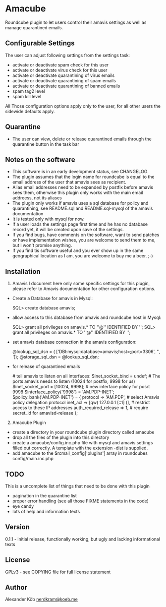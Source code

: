 # Amacube

Roundcube plugin to let users control their amavis settings as well as manage quarantined emails.

## Configurable Settings

The user can adjust following settings from the settings task:
* activate or deactivate spam check for this user
* activate or deactivate virus check for this user
* activate or deactivate quarantining of virus emails
* activate or deactivate quarantining of spam emails
* activate or deactivate quarantining of banned emails
* spam tag2 level
* spam kill level

All Those configuration options apply only to the user, for all other users the sidewide defaults apply.

## Quarantine

* The user can view, delete or release quarantined emails through the quarantine button in the task bar

## Notes on the software

* This software is in an early development status, see CHANGELOG. 
* The plugin assumes that the login name for roundcube is equal to the email address of the user that amavis sees as recipient.
* Alias email addresses need to be expanded by postfix before amavis sees them, otherwise this plugin only works with the main email addreess, not its aliases
* The plugin only works if amavis uses a sql database for policy and quarantining, see README.sql and README.sql-mysql of the amavis documentation
* It is tested only with mysql for now.
* If a user loads the settings page first time and he has no database record yet, it will be created upon save of the settings.
* If you find bugs, have comments on the software, want to send patches or have implementation wishes, you are welcome to send them to me, but I won't promise anything.
* If you find tis software useful and you ever show up in the same geographical location as I am, you are welcome to buy me a beer. ;-)


## Installation

1. Amavis
I document here only some specific settings for this plugin, please refer to Amavis documentation for other configuration
options.
* Create a Database for amavis in Mysql:

    SQL> create database amavis;

* allow access to this database from amavis and roundcube host in Mysql:

    SQL> grant all privileges on amavis.*  TO '<AMAVIS-USER>'@'<AMAVIS-HOST>' IDENTIFIED BY '<AMAVIS-PASSWORD>';
    SQL> grant all privileges on amavis.*  TO '<AMAVIS-USER>'@'<ROUNDCUBE-HOST>' IDENTIFIED BY '<AMAVIS-PASSWORD>';

* set amavis database connection in the amavis configuration:

    @lookup_sql_dsn = ( ['DBI:mysql:database=amavis;host=<MYSQL-HOST>;port=3306', '<AMAVIS-USER>', '<AMAVIS-PASSWORD>]);
    @storage_sql_dsn = @lookup_sql_dsn;

* for release of quarantined emails

    \# tell amavis to listen on all interfaces:
    $inet_socket_bind = undef;
    \# The ports amavis needs to listen (10024 for postfix, 9998 for us)
    $inet_socket_port = [10024, 9998];
    \# new interface policy for posrt 9998
    $interface_policy{'9998'} = 'AM.PDP-INET';
    $policy_bank{'AM.PDP-INET'} = {
      protocol => 'AM.PDP',  # select Amavis policy delegation protocol
      inet_acl => [qw( 127.0.0.1 [::1] )],  # restrict access to these IP addresses
      auth_required_release => 1,  # require secret_id for amavisd-release
    };

2. Amacube Plugin
* create a directory in your roundcube plugin directory called amacube
* drop all the files of the plugin into this directory
* create a amacube/config.inc.php file with mysql and amavis settings filled out correctly. A template with the extension -dist is supplied.
* add amacube to the $rcmail_config['plugins'] array in roundcubes config/main.inc.php

## TODO

This is a uncomplete list of things that need to be done with this plugin
* pagination in the quarantine list
* proper error handling (see all those FIXME statements in the code)
* eye candy
* lots of help and information texts

## Version

0.1.1 - initial release, functionally working, but ugly and lacking informational texts


## License

GPLv3 - see COPYING file for full license statement

## Author

Alexander Köb <nerdkram@koeb.me>
